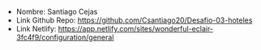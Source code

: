 * Nombre: Santiago Cejas
* Link Github Repo: https://github.com/Csantiago20/Desafio-03-hoteles
* Link Netlify: https://app.netlify.com/sites/wonderful-eclair-3fc4f9/configuration/general

